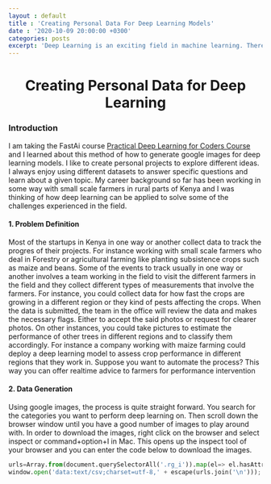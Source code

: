 ```yaml
---
layout : default
title : 'Creating Personal Data For Deep Learning Models'
date : '2020-10-09 20:00:00 +0300'
categories: posts
excerpt: 'Deep Learning is an exciting field in machine learning. There are a variety of models that you can use to train your model and to make predictions on your data. As an experimental scientist, you always want to play around with different ideas and test the performance of your model. Suppose for instance we want to quickly check if a model can classify well some types of car models. Suppose you want to create a model to quickly detect different car models. In some instances, the data is not readily available and you have to extract data online. In this article I look at a way to create personal data for machine learning'
---
```

# <center>Creating Personal Data for Deep Learning</center>

### Introduction
I am taking the FastAi course [Practical Deep Learning for Coders Course](https://course19.fast.ai/) and I learned about this method of how to generate google images for deep learning models. I like to create personal projects to explore different ideas. I always enjoy using different datasets to answer specific questions and learn about a given topic. My career background so far has been working in some way with small scale farmers in rural parts of Kenya and I was thinking of how deep learning can be applied to solve some of the challenges experienced in the field.

#### 1. Problem Definition
Most of the startups in Kenya in one way or another collect data to track the progres of their projects. For instance working with small scale farmers who deal in Forestry or agricultural farming like planting subsistence crops such as maize and beans. Some of the events to track usually in one way or another involves a team working in the field to visit the different farmers in the field and they collect different types of measurements that involve the farmers. For instance, you could collect data for how fast the crops are growing in a different region or they kind of pests affecting the crops. When the data is submitted, the team in the office will review the data and makes the necessary flags. Either to accept the said photos or request for clearer photos. On other instances, you could take pictures to estimate the performance of other trees in different regions and to classify them accordingly. For instance a company working with maize farming could deploy a deep learning model to assess crop performance in different regions that they work in.
Suppose you want to automate the process? This way you can offer realtime advice to farmers for performance intervention

#### 2. Data Generation
Using google images, the process is quite straight forward. You search for the categories you want to perform deep learning on. Then scroll down the browser window until you have a good number of images to play around with. In order to download the images, right click on the browser and select inspect or command+option+I in Mac. This opens up the inspect tool of your browser and you can enter the code below to download the images. 

```python
urls=Array.from(document.querySelectorAll('.rg_i')).map(el=> el.hasAttribute('data-src')?el.getAttribute('data-src'):el.getAttribute('data-iurl'));
window.open('data:text/csv;charset=utf-8,' + escape(urls.join('\n')));
```